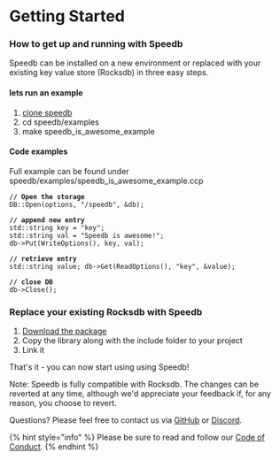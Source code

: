 # Getting Started

### **How to get up and running with Speedb**

Speedb can be installed on a new environment or replaced with your existing key value store (Rocksdb) in three easy steps.

#### lets run an example

1. [clone speedb](install.md) 
2. cd speedb/examples
3. make speedb_is_awesome_example


#### Code examples

Full example can be found under speedb/examples/speedb_is_awesome_example.ccp

<pre class="language-cpp" data-line-numbers><code class="lang-cpp"><strong>// Open the storage 
</strong>DB::Open(options, "/speedb", &#x26;db);     
</code></pre>

<pre class="language-cpp" data-line-numbers><code class="lang-cpp"><strong>// append new entry 
</strong>std::string key = "key";
std::string val = "Speedb is awesome!"; 
db->Put(WriteOptions(), key, val);
</code></pre>

<pre class="language-cpp" data-line-numbers><code class="lang-cpp"><strong>// retrieve entry 
</strong>std::string value; db->Get(ReadOptions(), "key", &#x26;value);    
</code></pre>

<pre class="language-cpp" data-line-numbers><code class="lang-cpp"><strong>// close DB 
</strong>db->Close();
</code></pre>

###

### Replace your existing Rocksdb with Speedb

1. [Download the package](https://github.com/speedb-io/speedb/releases)
2. Copy the library along with the include folder to your project&#x20;
3. Link it&#x20;

That's it  - you can now start using using Speedb!

Note: Speedb is fully compatible with Rocksdb. The changes can be reverted at any time, although we'd appreciate your feedback if, for any reason, you choose to revert.



Questions? Please feel free to contact us via [GitHub](https://github.com/speedb-io/speedb/discussions) or [Discord](https://discord.gg/52yzKZ5G9D).

{% hint style="info" %}
Please be sure to read and follow our [Code of Conduct](https://github.com/speedb-io/speedb/blob/main/CODE\_OF\_CONDUCT.md).
{% endhint %}

